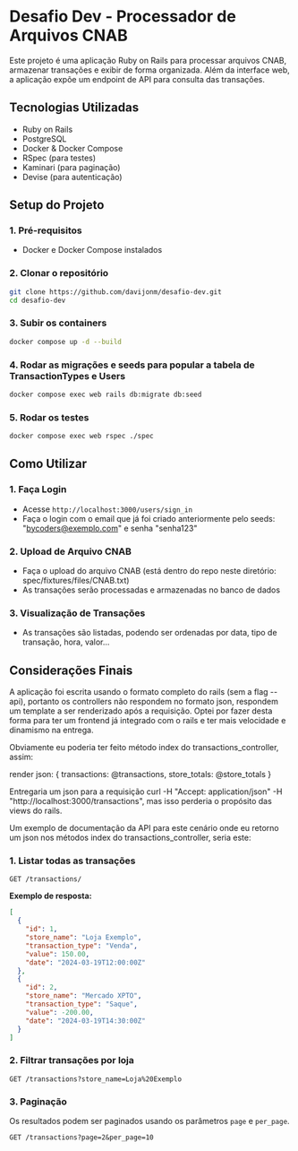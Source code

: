 # Desafio Dev - Processador de Arquivos CNAB

Este projeto é uma aplicação Ruby on Rails para processar arquivos CNAB, armazenar transações e exibir de forma organizada. Além da interface web, a aplicação expõe um endpoint de API para consulta das transações.

## Tecnologias Utilizadas
- Ruby on Rails
- PostgreSQL
- Docker & Docker Compose
- RSpec (para testes)
- Kaminari (para paginação)
- Devise (para autenticação)

## Setup do Projeto

### 1. Pré-requisitos
- Docker e Docker Compose instalados

### 2. Clonar o repositório
```sh
git clone https://github.com/davijonm/desafio-dev.git
cd desafio-dev
```

### 3. Subir os containers
```sh
docker compose up -d --build
```

### 4. Rodar as migrações e seeds para popular a tabela de TransactionTypes e Users
```sh
docker compose exec web rails db:migrate db:seed
```

### 5. Rodar os testes
```sh
docker compose exec web rspec ./spec
```

## Como Utilizar

### **1. Faça Login**
- Acesse `http://localhost:3000/users/sign_in`
- Faça o login com o email que já foi criado anteriormente pelo seeds: "bycoders@exemplo.com" e senha "senha123"

### **2. Upload de Arquivo CNAB**
- Faça o upload do arquivo CNAB (está dentro do repo neste diretório: spec/fixtures/files/CNAB.txt)
- As transações serão processadas e armazenadas no banco de dados

### **3. Visualização de Transações**
- As transações são listadas, podendo ser ordenadas por data, tipo de transação, hora, valor...


## Considerações Finais

A aplicação foi escrita usando o formato completo do rails (sem a flag --api), portanto os controllers não respondem no formato json, respondem um template a ser renderizado após a requisição. Optei por fazer desta forma para ter um frontend já integrado com o rails e ter mais velocidade e dinamismo na entrega.

Obviamente eu poderia ter feito método index do transactions_controller, assim:

render json: { transactions: @transactions, store_totals: @store_totals }

Entregaria um json para a requisição curl -H "Accept: application/json" -H "http://localhost:3000/transactions", 
mas isso perderia o propósito das views do rails.

Um exemplo de documentação da API para este cenário onde eu retorno um json nos métodos index do transactions_controller, seria este:

### **1. Listar todas as transações**
```http
GET /transactions/
```
**Exemplo de resposta:**
```json
[
  {
    "id": 1,
    "store_name": "Loja Exemplo",
    "transaction_type": "Venda",
    "value": 150.00,
    "date": "2024-03-19T12:00:00Z"
  },
  {
    "id": 2,
    "store_name": "Mercado XPTO",
    "transaction_type": "Saque",
    "value": -200.00,
    "date": "2024-03-19T14:30:00Z"
  }
]
```

### **2. Filtrar transações por loja**
```http
GET /transactions?store_name=Loja%20Exemplo
```

### **3. Paginação**
Os resultados podem ser paginados usando os parâmetros `page` e `per_page`.
```http
GET /transactions?page=2&per_page=10
```



